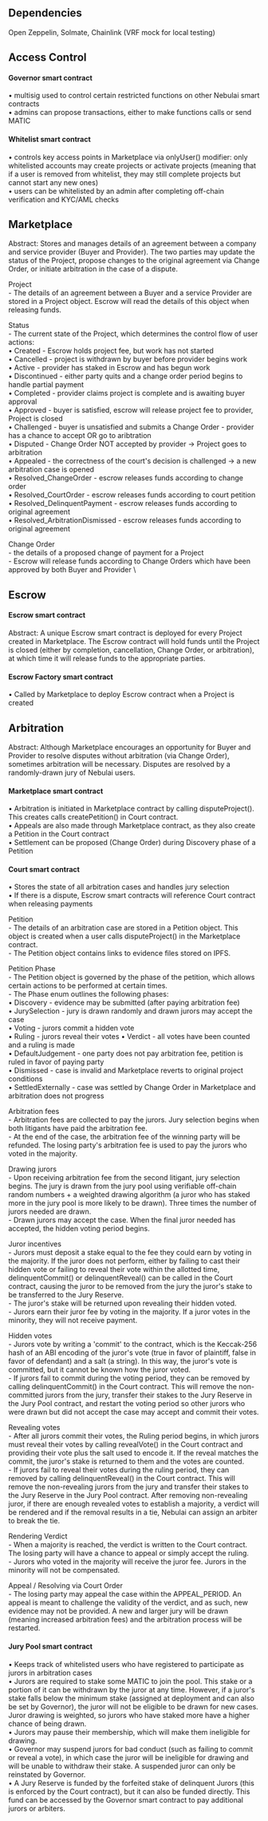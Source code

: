 ## Dependencies
Open Zeppelin, Solmate, Chainlink (VRF mock for local testing)

## Access Control

#### Governor smart contract
• multisig used to control certain restricted functions on other Nebulai smart contracts \
• admins can propose transactions, either to make functions calls or send MATIC

#### Whitelist smart contract
• controls key access points in Marketplace via onlyUser() modifier: only whitelisted accounts may create projects or activate projects (meaning that if a user is removed from whitelist, they may still complete projects but cannot start any new ones) \
• users can be whitelisted by an admin after completing off-chain verification and KYC/AML checks

## Marketplace

Abstract: Stores and manages details of an agreement between a company and service provider (Buyer and Provider). The two parties may update the status of the Project, propose changes to the original agreement via Change Order, or initiate arbitration in the case of a dispute.

Project \
	- The details of an agreement between a Buyer and a service Provider are stored in a Project object. Escrow will read the details of this object when releasing funds. 

Status   \
	- The current state of the Project, which determines the control flow of user actions:  \
		• Created - Escrow holds project fee, but work has not started  \
		• Cancelled - project is withdrawn by buyer before provider begins work  \
		• Active - provider has staked in Escrow and has begun work  \
		• Discontinued - either party quits and a change order period begins to handle partial payment  \
		• Completed - provider claims project is complete and is awaiting buyer approval  \
		• Approved - buyer is satisfied, escrow will release project fee to provider, Project is closed  \
		• Challenged - buyer is unsatisfied and submits a Change Order - provider has a chance to accept OR go to aribtration  \
		• Disputed - Change Order NOT accepted by provider -> Project goes to arbitration  \
		• Appealed - the correctness of the court's decision is challenged -> a new arbitration case is opened  \
		• Resolved_ChangeOrder - escrow releases funds according to change order  \
		• Resolved_CourtOrder - escrow releases funds according to court petition  \
		• Resolved_DelinquentPayment - escrow releases funds according to original agreement  \
		• Resolved_ArbitrationDismissed - escrow releases funds according to original agreement

Change Order  \
	- the details of a proposed change of payment for a Project \
	- Escrow will release funds according to Change Orders which have been approved by both Buyer and Provider \

## Escrow

#### Escrow smart contract

Abstract: A unique Escrow smart contract is deployed for every Project created in Marketplace. The Escrow contract will hold funds until the Project is closed (either by completion, cancellation, Change Order, or arbitration), at which time it will release funds to the appropriate parties.

#### Escrow Factory smart contract 
• Called by Marketplace to deploy Escrow contract when a Project is created

## Arbitration

Abstract: Although Marketplace encourages an opportunity for Buyer and Provider to resolve disputes without arbitration (via Change Order), sometimes arbitration will be necessary. Disputes are resolved by a randomly-drawn jury of Nebulai users. 

#### Marketplace smart contract
• Arbitration is initiated in Marketplace contract by calling disputeProject(). This creates calls createPetition() in Court contract. \
• Appeals are also made through Marketplace contract, as they also create a Petition in the Court contract \
• Settlement can be proposed (Change Order) during Discovery phase of a Petition 

#### Court smart contract
• Stores the state of all arbitration cases and handles jury selection \
• If there is a dispute, Escrow smart contracts will reference Court contract when releasing payments 

Petition \
	- The details of an arbitration case are stored in a Petition object. This object is created when a user calls disputeProject() in the Marketplace contract.  \
	- The Petition object contains links to evidence files stored on IPFS. 

Petition Phase \
	- The Petition object is governed by the phase of the petition, which allows certain actions to be performed at certain times. \
	- The Phase enum outlines the following phases: \
		• Discovery - evidence may be submitted (after paying arbitration fee) \
		• JurySelection - jury is drawn randomly and drawn jurors may accept the case \
		• Voting - jurors commit a hidden vote \
		• Ruling - jurors reveal their votes
		• Verdict - all votes have been counted and a ruling is made \
		• DefaultJudgement - one party does not pay arbitration fee, petition is ruled in favor of paying party \
		• Dismissed - case is invalid and Marketplace reverts to original project conditions \
		• SettledExternally - case was settled by Change Order in Marketplace and arbitration does not progress 

Arbitration fees \
	- Arbitration fees are collected to pay the jurors. Jury selection begins when both litigants have paid the arbitration fee. \
	- At the end of the case, the arbitration fee of the winning party will be refunded. The losing party's arbitration fee is used to pay the jurors who voted in the majority. 

Drawing jurors \
	- Upon receiving arbitration fee from the second litigant, jury selection begins. The jury is drawn from the jury pool using verifiable off-chain random numbers + a weighted drawing algorithm (a juror who has staked more in the jury pool is more likely to be drawn). Three times the number of jurors needed are drawn. \
	- Drawn jurors may accept the case. When the final juror needed has accepted, the hidden voting period begins. 

Juror incentives \
	- Jurors must deposit a stake equal to the fee they could earn by voting in the majority. If the juror does not perform, either by failing to cast their hidden vote or failing to reveal their vote within the allotted time, delinquentCommit() or delinquentReveal() can be called in the Court contract, causing the juror to be removed from the jury the juror's stake to be transferred to the Jury Reserve. \
	- The juror's stake will be returned upon revealing their hidden voted. \
	- Jurors earn their juror fee by voting in the majority. If a juror votes in the minority, they will not receive payment. 

Hidden votes \
	- Jurors vote by writing a 'commit' to the contract, which is the Keccak-256 hash of an ABI encoding of the juror's vote (true in favor of plaintiff, false in favor of defendant) and a salt (a string). In this way, the juror's vote is committed, but it cannot be known how the juror voted. \
	- If jurors fail to commit during the voting period, they can be removed by calling delinquentCommit() in the Court contract. This will remove the non-committed jurors from the jury, transfer their stakes to the Jury Reserve in the Jury Pool contract, and restart the voting period so other jurors who were drawn but did not accept the case may accept and commit their votes. 

Revealing votes \
	- After all jurors commit their votes, the Ruling period begins, in which jurors must reveal their votes by calling revealVote() in the Court contract and providing their vote plus the salt used to encode it. If the reveal matches the commit, the juror's stake is returned to them and the votes are counted. \
	- If jurors fail to reveal their votes during the ruling period, they can removed by calling delinquentReveal() in the Court contract. This will remove the non-revealing jurors from the jury and transfer their stakes to the Jury Reserve in the Jury Pool contract. After removing non-revealing juror, if there are enough revealed votes to establish a majority, a verdict will be rendered and if the removal results in a tie, Nebulai can assign an arbiter to break the tie. 

Rendering Verdict \
	- When a majority is reached, the verdict is written to the Court contract. The losing party will have a chance to appeal or simply accept the ruling. \
	- Jurors who voted in the majority will receive the juror fee. Jurors in the minority will not be compensated. 

Appeal / Resolving via Court Order \
	- The losing party may appeal the case within the APPEAL_PERIOD. An appeal is meant to challenge the validity of the verdict, and as such, new evidence may not be provided. A new and larger jury will be drawn (meaning increased arbitration fees) and the arbitration process will be restarted. 

#### Jury Pool smart contract
• Keeps track of whitelisted users who have registered to participate as jurors in arbitration cases \
• Jurors are required to stake some MATIC to join the pool. This stake or a portion of it can be withdrawn by the juror at any time. However, if a juror's stake falls below the minimum stake (assigned at deployment and can also be set by Governor), the juror will not be eligible to be drawn for new cases. Juror drawing is weighted, so jurors who have staked more have a higher chance of being drawn. \
• Jurors may pause their membership, which will make them ineligible for drawing. \
• Governor may suspend jurors for bad conduct (such as failing to commit or reveal a vote), in which case the juror will be ineligible for drawing and will be unable to withdraw their stake. A suspended juror can only be reinstated by Governor. \
• A Jury Reserve is funded by the forfeited stake of delinquent Jurors (this is enforced by the Court contract), but it can also be funded directly. This fund can be accessed by the Governor smart contract to pay additional jurors or arbiters. 
